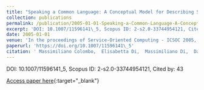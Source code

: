 ```yaml
---
title: "Speaking a Common Language: A Conceptual Model for Describing Service-Oriented Systems"
collection: publications
permalink: /publication/2005-01-01-Speaking-a-Common-Language-A-Conceptual-Model-for-Describing-Service-Oriented-Systems
excerpt: 'DOI: 10.1007/11596141\_5, Scopus ID: 2-s2.0-33744954121, Cited by: 43'
date: 2005-01-01
venue: 'In the proceedings of Service-Oriented Computing - ICSOC 2005, Third International Conference, Amsterdam, The Netherlands, December 12-15, 2005, Proceedings'
paperurl: 'https://doi.org/10.1007/11596141\_5'
citation: ' Massimiliano Colombo,  Elisabetta Di,  Massimiliano Di,  Damiano Distante,  Maurilio Zuccal`a, &quot;Speaking a Common Language: A Conceptual Model for Describing Service-Oriented Systems.&quot; In the proceedings of Service-Oriented Computing - ICSOC 2005, Third International Conference, Amsterdam, The Netherlands, December 12-15, 2005, Proceedings, 2005.'
---
```

DOI: 10.1007/11596141\_5, Scopus ID: 2-s2.0-33744954121, Cited by: 43

[Access paper here](https://doi.org/10.1007/11596141\_5){:target="_blank"}
